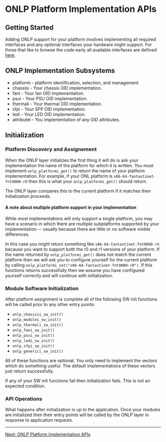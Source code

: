 # ONLP Platform Implementation APIs

## Getting Started

Adding ONLP support for your platform involves implementing all required interfaces and any optional interfaces your hardware might support.
For those that like to browse the code early all available interfaces are defined [here](https://github.com/opencomputeproject/OpenNetworkLinux/tree/ONLPv2/packages/base/any/onlp/src/onlp/module/inc/onlp/platformi).

## ONLP Implementation Subsystems

* platformi - platform identification, selection, and management
* chassisi - Your chassis OID implementation.
* fani - Your fan OID implementation.
* psui - Your PSU OID implementation.
* thermali - Your thermal OID implementation.
* sfpi - Your SFP OID implementation.
* ledi - Your LED OID implementation.
* attributei - You implementation of any OID attributes.

## Initialization

### Platform Discovery and Assignement

When the ONLP layer initializes the first thing it will do is ask your implementation the name of the platform for which it is written. You must implement ```onlp_platformi_get()``` to return the name of your platform implementation.
For example, if your ONL platform is ```x86-64-fantastinet-fnt9000-r0``` then this is what your ```onlp_platformi_get()``` should return.

The ONLP layer compares this to the current platform if it matches then initialization proceeds.

#### A note about multiple platform support in your implementation
While most implementations will only support a single platform, you may have a scenario in which there are multiple subplatforms supported by your implementation -- usually because there are little or no software visible differences.

In this case you might return something like ```x86-64-fantastinet-fnt9000-rX``` because you want to support both the r0 and r1 versions of your platform. If the name returned by ```onlp_platformi_get()``` does not match the current platform then we will ask you to configure yourself for the current platform
by calling ```onlp_platformi_set("x86-64-fantastinet-fnt9000-r0")```. If this functions returns successfully then we assume you have configured yourself correctly and will continue with initialization.

### Module Software Initialization

After platform assignment is complete all of the following SW init functions will be called prior to any other entry points:

* ```onlp_chassisi_sw_init()```
* ```onlp_modulei_sw_init()```
* ```onlp_thermali_sw_init()```
* ```onlp_fani_sw_init()```
* ```onlp_psui_sw_init()```
* ```onlp_ledi_sw_init()```
* ```onlp_sfpi_sw_init()```
* ```onlp_generici_sw_init()```

All of these functions are optional. You only need to implement the vectors which do something useful. The default implementations of these vectors just return successfully.

If any of your SW init functions fail then initialization fails. This is not an expected condition.

### API Operations

What happens after initialization is up to the application. Once your modules are initialized then their entry points will be called by the ONLP layer in response to application requests.

---
[Next: ONLP Platform Implementation APIs](http://opencomputeproject.github.io/OpenNetworkLinux/onlp/applications/api)
